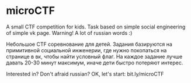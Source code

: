 # microCTF

A small CTF competition for kids. Task based on simple social engineering of simple vk page. Warning! A lot of russian words :)

Небольшое CTF соревнование для детей. Задания базируются на примитивной социальной инженерии, где нужно покопаться на странице в вк, чтобы найти условный флаг. 
На каждое задание лучше давать 20-30 минут максимум, иначе дети быстро потеряют интерес.

Interested in? Don't afraid russian? OK, let's start: bit.ly/microCTF

